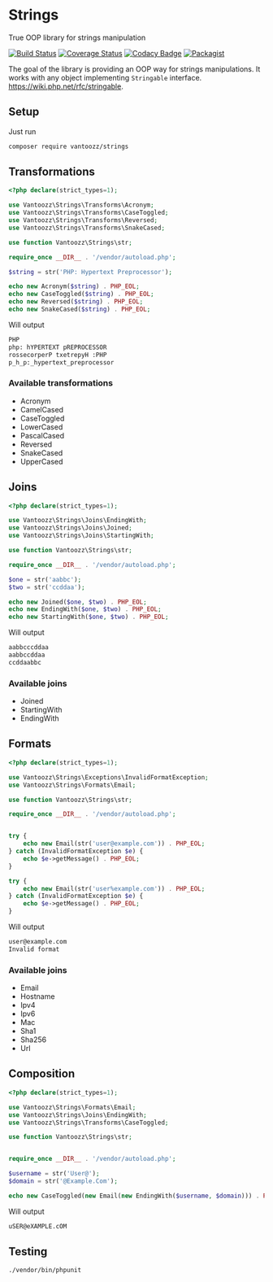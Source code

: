 # Strings
True OOP library for strings manipulation

[![Build Status](https://travis-ci.org/vantoozz/strings.svg?branch=master)](https://travis-ci.org/vantoozz/strings)
[![Coverage Status](https://coveralls.io/repos/github/vantoozz/strings/badge.svg?branch=master)](https://coveralls.io/github/vantoozz/strings?branch=master)
[![Codacy Badge](https://api.codacy.com/project/badge/Grade/724532697bb642b293e4f8a3b462a8ee)](https://app.codacy.com/manual/vantoozz/strings?utm_source=github.com&utm_medium=referral&utm_content=vantoozz/strings&utm_campaign=Badge_Grade_Settings)
[![Packagist](https://img.shields.io/packagist/v/vantoozz/strings.svg)](https://packagist.org/packages/vantoozz/strings)



The goal of the library is providing an OOP way for strings manipulations. 
It works  with any object implementing `Stringable` interface. https://wiki.php.net/rfc/stringable.

## Setup
Just run
```bash
composer require vantoozz/strings
```

## Transformations
```php
<?php declare(strict_types=1);

use Vantoozz\Strings\Transforms\Acronym;
use Vantoozz\Strings\Transforms\CaseToggled;
use Vantoozz\Strings\Transforms\Reversed;
use Vantoozz\Strings\Transforms\SnakeCased;

use function Vantoozz\Strings\str;

require_once __DIR__ . '/vendor/autoload.php';

$string = str('PHP: Hypertext Preprocessor');

echo new Acronym($string) . PHP_EOL;
echo new CaseToggled($string) . PHP_EOL;
echo new Reversed($string) . PHP_EOL;
echo new SnakeCased($string) . PHP_EOL;

```
Will output
```bash
PHP
php: hYPERTEXT pREPROCESSOR
rossecorperP txetrepyH :PHP
p_h_p:_hypertext_preprocessor
```
### Available transformations
* Acronym
* CamelCased
* CaseToggled
* LowerCased
* PascalCased
* Reversed
* SnakeCased
* UpperCased

## Joins
```php
<?php declare(strict_types=1);

use Vantoozz\Strings\Joins\EndingWith;
use Vantoozz\Strings\Joins\Joined;
use Vantoozz\Strings\Joins\StartingWith;

use function Vantoozz\Strings\str;

require_once __DIR__ . '/vendor/autoload.php';

$one = str('aabbc');
$two = str('ccddaa');

echo new Joined($one, $two) . PHP_EOL;
echo new EndingWith($one, $two) . PHP_EOL;
echo new StartingWith($one, $two) . PHP_EOL;
```
Will output
```bash
aabbcccddaa
aabbccddaa
ccddaabbc
```

### Available joins
* Joined
* StartingWith
* EndingWith

## Formats
```php
<?php declare(strict_types=1);

use Vantoozz\Strings\Exceptions\InvalidFormatException;
use Vantoozz\Strings\Formats\Email;

use function Vantoozz\Strings\str;

require_once __DIR__ . '/vendor/autoload.php';


try {
    echo new Email(str('user@example.com')) . PHP_EOL;
} catch (InvalidFormatException $e) {
    echo $e->getMessage() . PHP_EOL;
}

try {
    echo new Email(str('user%example.com')) . PHP_EOL;
} catch (InvalidFormatException $e) {
    echo $e->getMessage() . PHP_EOL;
}
```
Will output
```bash
user@example.com
Invalid format
```
### Available joins
* Email
* Hostname
* Ipv4
* Ipv6
* Mac
* Sha1
* Sha256
* Url

## Composition
```php
<?php declare(strict_types=1);

use Vantoozz\Strings\Formats\Email;
use Vantoozz\Strings\Joins\EndingWith;
use Vantoozz\Strings\Transforms\CaseToggled;

use function Vantoozz\Strings\str;


require_once __DIR__ . '/vendor/autoload.php';

$username = str('User@');
$domain = str('@Example.Com');

echo new CaseToggled(new Email(new EndingWith($username, $domain))) . PHP_EOL;

```
Will output
```bash
uSER@eXAMPLE.cOM
```


## Testing
```bash
./vendor/bin/phpunit
```

